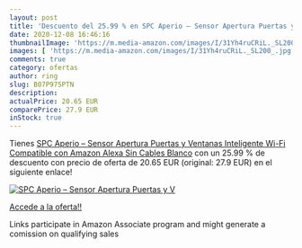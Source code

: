 ```yaml
---
layout: post
title: 'Descuento del 25.99 % en SPC Aperio – Sensor Apertura Puertas y V'
date: 2020-12-08 16:46:16
thumbnailImage: 'https://m.media-amazon.com/images/I/31Yh4ruCRiL._SL200_.jpg'
images: [ 'https://m.media-amazon.com/images/I/31Yh4ruCRiL._SL200_.jpg' ]
comments: true
category: ofertas
author: ring
slug: B07P975PTN
description:
actualPrice: 20.65 EUR
comparePrice: 27.9 EUR
inStock: true
---
```


Tienes [SPC Aperio – Sensor Apertura Puertas y Ventanas Inteligente Wi-Fi Compatible con Amazon Alexa  Sin Cables Blanco](https://www.amazon.es/dp/B07P975PTN/?tag=tolees-21) con un 25.99 % de descuento con precio de oferta de 20.65 EUR (original: 27.9 EUR) en el siguiente enlace!

[![SPC Aperio – Sensor Apertura Puertas y V](https://m.media-amazon.com/images/I/31Yh4ruCRiL._SL200_.jpg)](https://www.amazon.es/dp/B07P975PTN/?tag=tolees-21)

[Accede a la oferta!!](https://www.amazon.es/dp/B07P975PTN/?tag=tolees-21)

Links participate in Amazon Associate program and might generate a comission on qualifying sales


